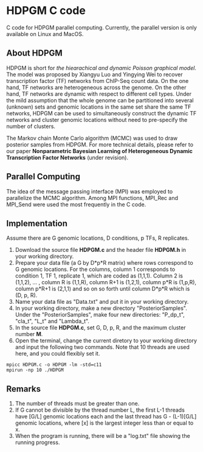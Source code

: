 # HDPGM C code

C code for HDPGM parallel computing. Currently, the parallel version is only available on Linux and MacOS.

## About HDPGM
HDPGM is short for *the hiearachical and dynamic Poisson graphical model*. The model was proposed by Xiangyu Luo and Yingying Wei to recover transcription factor (TF) networks from ChIP-Seq count data. On the one hand, TF networks are heterogeneous across the genome. On the other hand, TF networks are dynamic with respect to different cell types. Under the mild assumption that the whole genome can be partitioned into several (unknown) sets and genomic locations in the same set share the same TF networks, HDPGM can be used to simultaneously construct the dynamic TF networks and cluster genomic locations without need to pre-specify the number of  clusters.

The Markov chain Monte Carlo algorithm (MCMC) was used to draw posterior samples from HDPGM. For more technical details, please refer to our paper **Nonparametric Bayesian Learning of Heterogeneous Dynamic Transcription Factor Networks** (under revision).   

## Parallel Computing
The idea of the message passing interface (MPI) was employed to parallelize the MCMC algorithm. Among MPI functions, MPI\_Rec and MPI\_Send were used the most frequently in the C code. 

## Implementation
Assume there are G genomic locations, D conditions, p TFs, R replicates.
1. Download the source file **HDPGM.c** and the header file **HDPGM.h** in your working directory. 
2. Prepare your data file (a G by D\*p\*R matrix) where rows correspond to G genomic locations. For the columns, column 1 corresponds to condition 1, TF 1, replicate 1, which are coded as (1,1,1). Column 2 is (1,1,2), ... , column R is (1,1,R), column R+1 is (1,2,1), column p\*R is (1,p,R), column p\*R+1 is (2,1,1) and so on so forth until column D\*p\*R which is (D, p, R).
3. Name your data file as "Data.txt" and put it in your working directory.
4. In your working directory, make a new directory "PosteriorSamples". Under the "PosteriorSamples", make four new directories: "P\_dp\_t", "cla\_t", "L\_t" and "Lambda\_t".
5. In the source file **HDPGM.c**, set G, D, p, R, and the maximum cluster number **M**.
4. Open the terminal, change the current diretory to your working directory and input the following two commands. Note that 10 threads are used here, and you could flexibly set it.

```
mpicc HDPGM.c -o HDPGM -lm -std=c11
mpirun -np 10 ./HDPGM
```

## Remarks
1. The number of threads must be greater than one. 
2. If G cannot be divisible by the thread number L, the first L-1 threads have \[G/L\] genomic locations each and the last thread has G - (L-1)\[G/L\] genomic locations, where \[x\] is the largest integer less than or equal to x.  
3. When the program is running, there will be a "log.txt" file showing the running progress.  
